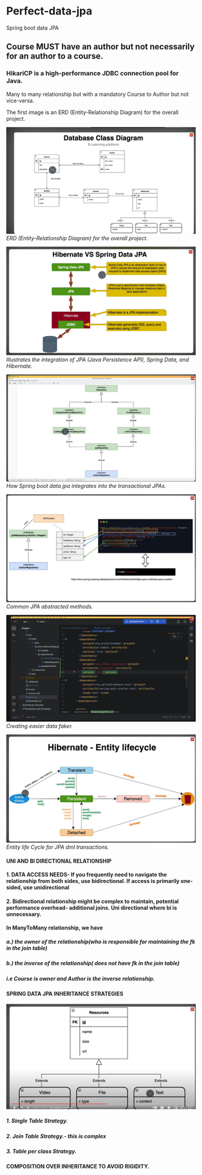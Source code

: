 # Perfect-data-jpa
Spring boot data JPA

## Course MUST have an author but not necessarily for an author to a course.
### HikariCP is a high-performance JDBC connection pool for Java.
Many to many relationship but with a mandatory Course to Author but not vice-versa.

The first image is an ERD (Entity-Relationship Diagram) for the overall project.


![ERD for the overall project](images/jpa_erd.png)
*ERD (Entity-Relationship Diagram) for the overall project.*

![JPA, Spring Data, and Hibernate](images/jpa_two.png)
*Illustrates the integration of JPA (Java Persistence API), Spring Data, and Hibernate.*

![JPA, Spring Data, and Hibernate](images/jpa_three.png)
*How Spring boot data jpa integrates into the transactional JPAs.*


![JPA, Spring Data, and Hibernate](images/jpa_five.png)
*Common JPA abstracted methods.*


![JPA, Spring Data, and Hibernate](images/java_data_faker.png)
*Creating easier data faker.*


![JPA, Spring Data, and Hibernate](images/entity_life_cycle.png)
*Entity life Cycle for JPA dml transactions.*

#### UNI AND BI DIRECTIONAL RELATIONSHIP

#### 1. DATA ACCESS NEEDS- If you frequently need to navigate the relationship from both sides, use bidirectional. If access is primarily one-sided, use unidirectional
#### 2. Bidirectional relationship might be complex to maintain, potential performance overhead- additional joins. Uni directional where bi is unnecessary.

#### In ManyToMany relationship, we have 
##### a.) the owner of the relationship(who is responsible for maintaining the fk in the join table)
##### b.) the inverse of the relationship( does not have fk in the join table)

##### i.e Course is owner and Author is the inverse relationship.

#### SPRING DATA JPA INHERITANCE STRATEGIES
![Inheritance](images/inheritance.png)
##### *1. Single Table Strategy.*
##### *2. Join Table Strategy.*- this is complex
##### *3. Table per class Strategy.*

#### COMPOSITION OVER INHERITANCE TO AVOID RIGIDITY.